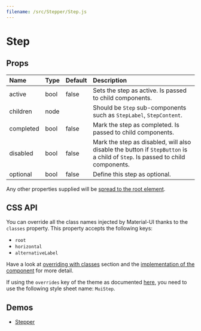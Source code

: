 ```yaml
---
filename: /src/Stepper/Step.js
---
```


<!--- This documentation is automatically generated, do not try to edit it. -->

# Step



## Props

| Name | Type | Default | Description |
|:-----|:-----|:--------|:------------|
| active | bool | false | Sets the step as active. Is passed to child components. |
| children | node |  | Should be `Step` sub-components such as `StepLabel`, `StepContent`. |
| completed | bool | false | Mark the step as completed. Is passed to child components. |
| disabled | bool | false | Mark the step as disabled, will also disable the button if `StepButton` is a child of `Step`. Is passed to child components. |
| optional | bool | false | Define this step as optional. |

Any other properties supplied will be [spread to the root element](/guides/api#spread).

## CSS API

You can override all the class names injected by Material-UI thanks to the `classes` property.
This property accepts the following keys:
- `root`
- `horizontal`
- `alternativeLabel`

Have a look at [overriding with classes](/customization/overrides#overriding-with-classes) section
and the [implementation of the component](https://github.com/mui-org/material-ui/tree/v1-beta/src/Stepper/Step.js)
for more detail.

If using the `overrides` key of the theme as documented
[here](/customization/themes#customizing-all-instances-of-a-component-type),
you need to use the following style sheet name: `MuiStep`.

## Demos

- [Stepper](/demos/stepper)

